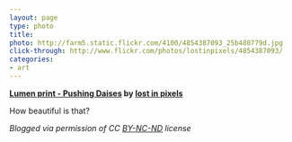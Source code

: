```yaml
---
layout: page
type: photo
title: 
photo: http://farm5.static.flickr.com/4100/4854387093_25b480779d.jpg
click-through: http://www.flickr.com/photos/lostinpixels/4854387093/
categories: 
- art
---
```

**[Lumen print - Pushing Daises](http://www.flickr.com/photos/lostinpixels/4854387093/) by [lost in pixels](http://www.flickr.com/photos/lostinpixels/)**

How beautiful is that?

_Blogged via permission of CC [BY-NC-ND](http://creativecommons.org/licenses/by-nc-nd/2.0/) license_
